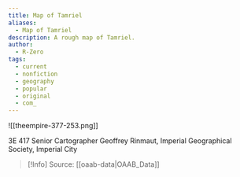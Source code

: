 ```yaml
---
title: Map of Tamriel
aliases:
  - Map of Tamriel
description: A rough map of Tamriel.
author:
  - R-Zero
tags:
  - current
  - nonfiction
  - geography
  - popular
  - original
  - com_
---
```

![[theempire-377-253.png]]

3E 417
Senior Cartographer Geoffrey Rinmaut, Imperial Geographical Society, Imperial City

> [!Info]
> Source: [[oaab-data|OAAB_Data]]